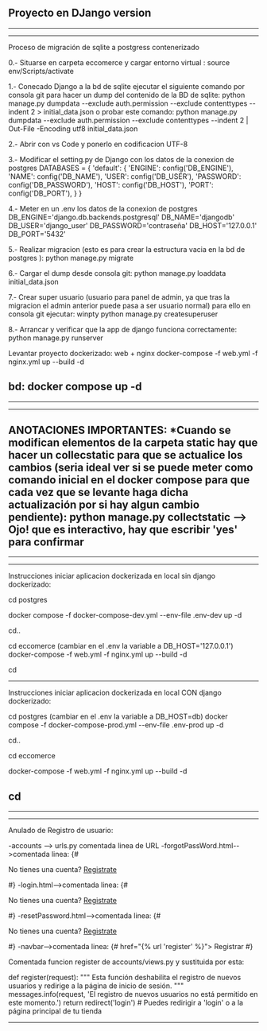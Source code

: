 Proyecto en DJango version 
-------------------------------------------------------------------------------------------------------------------------------------------------
-------------------------------------------------------------------------------------------------------------------------------------------------
-------------------------------------------------------------------------------------------------------------------------------------------------
Proceso de migración de sqlite a postgress contenerizado

0.- Situarse en carpeta eccomerce  y cargar entorno virtual :
source env/Scripts/activate

1.- Conecado Django a la bd de sqlite ejecutar el siguiente comando por consola git para hacer un dump del contenido de la BD de sqlite:
python manage.py dumpdata --exclude auth.permission --exclude contenttypes --indent 2 > initial_data.json
o probar este comando:
python manage.py dumpdata --exclude auth.permission --exclude contenttypes --indent 2 | Out-File -Encoding utf8 initial_data.json

2.- Abrir con vs Code y ponerlo en codificacion UTF-8

3.- Modificar el setting.py de Django con los datos de la conexion de postgres
DATABASES = {
    'default': {
        'ENGINE': config('DB_ENGINE'),
        'NAME': config('DB_NAME'),
        'USER': config('DB_USER'),
        'PASSWORD': config('DB_PASSWORD'),
        'HOST': config('DB_HOST'),
        'PORT': config('DB_PORT'),
    }
}

4.- Meter en un .env los datos de la conexion de postgres
DB_ENGINE='django.db.backends.postgresql'
DB_NAME='djangodb'
DB_USER='django_user'
DB_PASSWORD='contraseña'
DB_HOST='127.0.0.1'
DB_PORT='5432'

5.- Realizar migracion (esto es para crear la estructura vacia en la bd de postgres ):
 python manage.py migrate



6.- Cargar el dump desde consola git:
python manage.py loaddata initial_data.json

7.- Crear super usuario (usuario para panel de admin, ya que tras la migracion el admin anterior puede pasa a ser usuario normal) para ello en consola git ejecutar:
winpty python manage.py createsuperuser


8.- Arrancar y verificar que la app de django funciona correctamente:
python manage.py runserver




Levantar proyecto dockerizado:
web + nginx
docker-compose -f web.yml -f nginx.yml up --build -d

bd:
docker compose up -d
-------------------------------------------------------------------------------------------------------------------------------------------------
-------------------------------------------------------------------------------------------------------------------------------------------------
-------------------------------------------------------------------------------------------------------------------------------------------------

ANOTACIONES IMPORTANTES:
*Cuando se modifican elementos de la carpeta static hay que hacer un collecstatic para que se actualice los cambios (seria ideal ver si se puede meter como comando inicial en el docker compose para que cada vez que se levante haga dicha actualización por si hay algun cambio pendiente):
python manage.py collectstatic -->  Ojo! que es interactivo, hay que escribir 'yes' para confirmar
-------------------------------------------------------------------------------------------------------------------------------------------------
-------------------------------------------------------------------------------------------------------------------------------------------------
-------------------------------------------------------------------------------------------------------------------------------------------------
Instrucciones iniciar aplicacion dockerizada en local sin django dockerizado:

cd postgres

docker compose -f docker-compose-dev.yml --env-file .env-dev up -d

cd..

cd eccomerce
(cambiar en el .env la variable a DB_HOST='127.0.0.1')
docker-compose -f web.yml -f nginx.yml up --build -d

cd 

-------------------------------------------------------------------------------------------------------------------------------------------------
Instrucciones iniciar aplicacion dockerizada en local CON django dockerizado:

cd postgres
(cambiar en el .env la variable a DB_HOST=db)
docker compose -f docker-compose-prod.yml --env-file .env-prod up -d

cd..

cd eccomerce

docker-compose -f web.yml -f nginx.yml up --build -d

cd 
-------------------------------------------------------------------------------------------------------------------------------------------------
-------------------------------------------------------------------------------------------------------------------------------------------------
-------------------------------------------------------------------------------------------------------------------------------------------------


Anulado de Registro de usuario:

-accounts --> urls.py comentada linea de URL
-forgotPassWord.html-->comentada linea: {#         <p class="text-center mt-4">No tienes una cuenta? <a href="{% url 'register' %}">Registrate</a></p> #}
-login.html-->comentada linea:  {#     <p class="text-center mt-4">No tienes una cuenta? <a href="{% url 'register' %}">Registrate</a></p> #}
-resetPassword.html-->comentada linea: {# <p class="text-center mt-4">No tienes una cuenta? <a href="{% url 'register' %}">Registrate</a></p> #}
-navbar-->comentada linea: {# href="{% url 'register' %}"> Registrar</a> #}



Comentada funcion register de accounts/views.py y sustituida por esta:

def register(request):
    """
    Esta función deshabilita el registro de nuevos usuarios
    y redirige a la página de inicio de sesión.
    """
    messages.info(request, 'El registro de nuevos usuarios no está permitido en este momento.')
    return redirect('login') # Puedes redirigir a 'login' o a la página principal de tu tienda

-------------------------------------------------------------------------------------------------------------------------------------------------